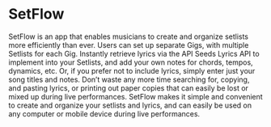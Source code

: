 # SetFlow

SetFlow is an app that enables musicians to create and organize setlists more efficiently than ever.  Users can set up separate Gigs, with multiple Setlists for each Gig.  Instantly retrieve lyrics via the API Seeds Lyrics API to implement into your Setlists, and add your own notes for chords, tempos, dynamics, etc.  Or, if you prefer not to include lyrics, simply enter just your song titles and notes.  Don’t waste any more time searching for, copying, and pasting lyrics, or printing out paper copies that can easily be lost or mixed up during live performances.  SetFlow makes it simple and convenient to create and organize your setlists and lyrics, and can easily be used on any computer or mobile device during live performances.